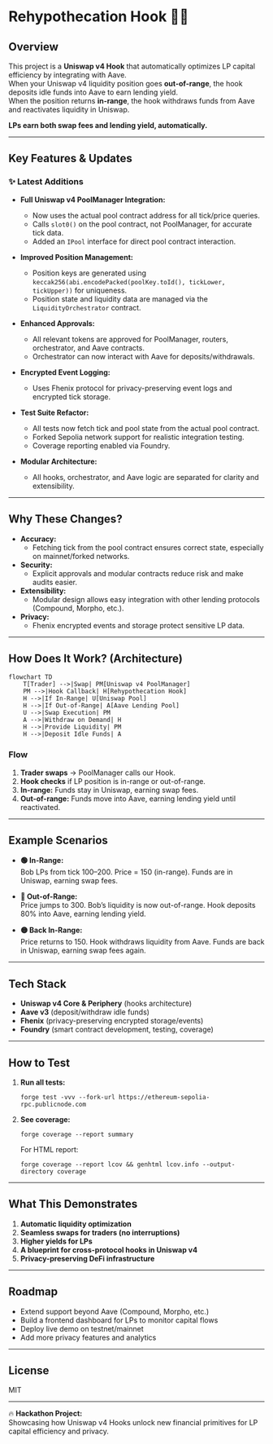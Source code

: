 # Rehypothecation Hook 🔄💧

## Overview

This project is a **Uniswap v4 Hook** that automatically optimizes LP capital efficiency by integrating with Aave.  
When your Uniswap v4 liquidity position goes **out-of-range**, the hook deposits idle funds into Aave to earn lending yield.  
When the position returns **in-range**, the hook withdraws funds from Aave and reactivates liquidity in Uniswap.

**LPs earn both swap fees and lending yield, automatically.**

---

## Key Features & Updates

### ✨ Latest Additions

- **Full Uniswap v4 PoolManager Integration:**  
  - Now uses the actual pool contract address for all tick/price queries.
  - Calls `slot0()` on the pool contract, not PoolManager, for accurate tick data.
  - Added an `IPool` interface for direct pool contract interaction.

- **Improved Position Management:**  
  - Position keys are generated using `keccak256(abi.encodePacked(poolKey.toId(), tickLower, tickUpper))` for uniqueness.
  - Position state and liquidity data are managed via the `LiquidityOrchestrator` contract.

- **Enhanced Approvals:**  
  - All relevant tokens are approved for PoolManager, routers, orchestrator, and Aave contracts.
  - Orchestrator can now interact with Aave for deposits/withdrawals.

- **Encrypted Event Logging:**  
  - Uses Fhenix protocol for privacy-preserving event logs and encrypted tick storage.

- **Test Suite Refactor:**  
  - All tests now fetch tick and pool state from the actual pool contract.
  - Forked Sepolia network support for realistic integration testing.
  - Coverage reporting enabled via Foundry.

- **Modular Architecture:**  
  - All hooks, orchestrator, and Aave logic are separated for clarity and extensibility.

---

## Why These Changes?

- **Accuracy:**  
  - Fetching tick from the pool contract ensures correct state, especially on mainnet/forked networks.
- **Security:**  
  - Explicit approvals and modular contracts reduce risk and make audits easier.
- **Extensibility:**  
  - Modular design allows easy integration with other lending protocols (Compound, Morpho, etc.).
- **Privacy:**  
  - Fhenix encrypted events and storage protect sensitive LP data.

---

## How Does It Work? (Architecture)

```mermaid
flowchart TD
    T[Trader] -->|Swap| PM[Uniswap v4 PoolManager]
    PM -->|Hook Callback| H[Rehypothecation Hook]
    H -->|If In-Range| U[Uniswap Pool]
    H -->|If Out-of-Range| A[Aave Lending Pool]
    U -->|Swap Execution| PM
    A -->|Withdraw on Demand| H
    H -->|Provide Liquidity| PM
    H -->|Deposit Idle Funds| A
```

### Flow

1. **Trader swaps** → PoolManager calls our Hook.
2. **Hook checks** if LP position is in-range or out-of-range.
3. **In-range:** Funds stay in Uniswap, earning swap fees.
4. **Out-of-range:** Funds move into Aave, earning lending yield until reactivated.

---

## Example Scenarios

- **🟢 In-Range:**  
  Bob LPs from tick 100–200. Price = 150 (in-range). Funds are in Uniswap, earning swap fees.

- **🔵 Out-of-Range:**  
  Price jumps to 300. Bob’s liquidity is now out-of-range. Hook deposits 80% into Aave, earning lending yield.

- **🟡 Back In-Range:**  
  Price returns to 150. Hook withdraws liquidity from Aave. Funds are back in Uniswap, earning swap fees again.

---

## Tech Stack

- **Uniswap v4 Core & Periphery** (hooks architecture)
- **Aave v3** (deposit/withdraw idle funds)
- **Fhenix** (privacy-preserving encrypted storage/events)
- **Foundry** (smart contract development, testing, coverage)

---

## How to Test

1. **Run all tests:**
   ```
   forge test -vvv --fork-url https://ethereum-sepolia-rpc.publicnode.com
   ```
2. **See coverage:**
   ```
   forge coverage --report summary
   ```
   For HTML report:
   ```
   forge coverage --report lcov && genhtml lcov.info --output-directory coverage
   ```

---

## What This Demonstrates

1. **Automatic liquidity optimization**
2. **Seamless swaps for traders (no interruptions)**
3. **Higher yields for LPs**
4. **A blueprint for cross-protocol hooks in Uniswap v4**
5. **Privacy-preserving DeFi infrastructure**

---

## Roadmap

- Extend support beyond Aave (Compound, Morpho, etc.)
- Build a frontend dashboard for LPs to monitor capital flows
- Deploy live demo on testnet/mainnet
- Add more privacy features and analytics

---

## License

MIT

---

🔥 **Hackathon Project:**  
Showcasing how Uniswap v4 Hooks unlock new financial primitives for LP capital efficiency and privacy.


